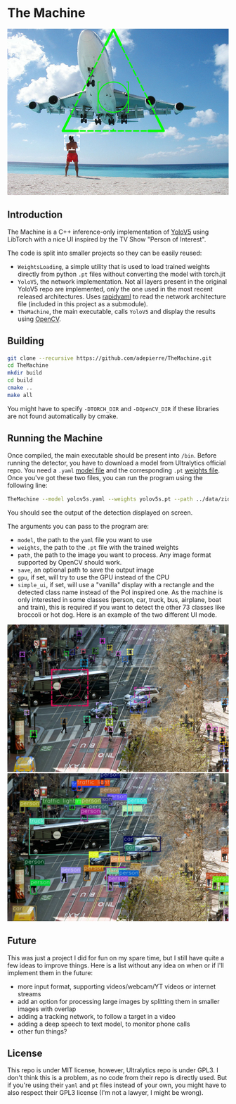 # The Machine

![detection example](data/plane_processed.png)

## Introduction
The Machine is a C++ inference-only implementation of [YoloV5](https://github.com/ultralytics/yolov5) using LibTorch with a nice UI inspired by the TV Show "Person of Interest".

The code is split into smaller projects so they can be easily reused:
- ``WeightsLoading``, a simple utility that is used to load trained weights directly from python ``.pt`` files without converting the model with torch.jit
- ``YoloV5``, the network implementation. Not all layers present in the original YoloV5 repo are implemented, only the one used in the most recent released architectures. Uses [rapidyaml](https://github.com/biojppm/rapidyaml) to read the network architecture file (included in this project as a submodule).
- ``TheMachine``, the main executable, calls ``YoloV5`` and display the results using [OpenCV](https://github.com/opencv/opencv).

## Building

```bash
git clone --recursive https://github.com/adepierre/TheMachine.git
cd TheMachine
mkdir build
cd build
cmake ..
make all
```

You might have to specify ``-DTORCH_DIR`` and ``-DOpenCV_DIR`` if these libraries are not found automatically by cmake.

## Running the Machine

Once compiled, the main executable should be present into ``/bin``. Before running the detector, you have to download a model from Ultralytics official repo. You need a ``.yaml`` [model file](https://github.com/ultralytics/yolov5/tree/master/models) and the corresponding ``.pt`` [weights file](https://github.com/ultralytics/yolov5/releases). Once you've got these two files, you can run the program using the following line:

```bash
TheMachine --model yolov5s.yaml --weights yolov5s.pt --path ../data/zidane.jpg --simple_ui
```
You should see the output of the detection displayed on screen.

The arguments you can pass to the program are:
- ``model``, the path to the ``yaml`` file you want to use
- ``weights``, the path to the ``.pt`` file with the trained weights
- ``path``, the path to the image you want to process. Any image format supported by OpenCV should work.
- ``save``, an optional path to save the output image
- ``gpu``, if set, will try to use the GPU instead of the CPU
- ``simple_ui``, if set, will use a "vanilla" display with a rectangle and the detected class name instead of the PoI inspired one. As the machine is only interested in some classes (person, car, truck, bus, airplane, boat and train), this is required if you want to detect the other 73 classes like broccoli or hot dog. Here is an example of the two different UI mode.
    
![machine detection](data/street_processed_machine.jpg)
![classic detection](data/street_processed.jpg)

## Future

This was just a project I did for fun on my spare time, but I still have quite a few ideas to improve things. Here is a list without any idea on when or if I'll implement them in the future:

- more input format, supporting videos/webcam/YT videos or internet streams
- add an option for processing large images by splitting them in smaller images with overlap
- adding a tracking network, to follow a target in a video
- adding a deep speech to text model, to monitor phone calls
- other fun things?

## License

This repo is under MIT license, however, Ultralytics repo is under GPL3. I don't think this is a problem, as no code from their repo is directly used. But if you're using their ``yaml`` and ``pt`` files instead of your own, you might have to also respect their GPL3 license (I'm not a lawyer, I might be wrong).
